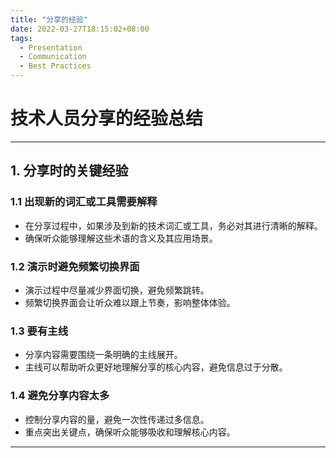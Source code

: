 ```yaml
---
title: "分享的经验"
date: 2022-03-27T18:15:02+08:00
tags:
  - Presentation
  - Communication
  - Best Practices
---
```


# 技术人员分享的经验总结

---

## **1. 分享时的关键经验**

### **1.1 出现新的词汇或工具需要解释**
- 在分享过程中，如果涉及到新的技术词汇或工具，务必对其进行清晰的解释。
- 确保听众能够理解这些术语的含义及其应用场景。

### **1.2 演示时避免频繁切换界面**
- 演示过程中尽量减少界面切换，避免频繁跳转。
- 频繁切换界面会让听众难以跟上节奏，影响整体体验。

### **1.3 要有主线**
- 分享内容需要围绕一条明确的主线展开。
- 主线可以帮助听众更好地理解分享的核心内容，避免信息过于分散。

### **1.4 避免分享内容太多**
- 控制分享内容的量，避免一次性传递过多信息。
- 重点突出关键点，确保听众能够吸收和理解核心内容。

---
